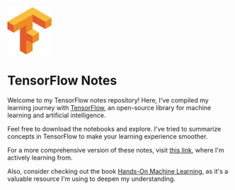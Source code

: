 <img src="logo.png" alt="TensorFlow Logo" width="100"/>

# TensorFlow Notes

Welcome to my TensorFlow notes repository! Here, I've compiled my learning journey with [TensorFlow](https://www.tensorflow.org/), an open-source library for machine learning and artificial intelligence. 

Feel free to download the notebooks and explore. I've tried to summarize concepts in TensorFlow to make your learning experience smoother.

For a more comprehensive version of these notes, visit [this link](https://github.com/mrdbourke/tensorflow-deep-learning), where I'm actively learning from.

Also, consider checking out the book [Hands-On Machine Learning](https://www.oreilly.com/library/view/hands-on-machine-learning/9781098125967/), as it's a valuable resource I'm using to deepen my understanding.
